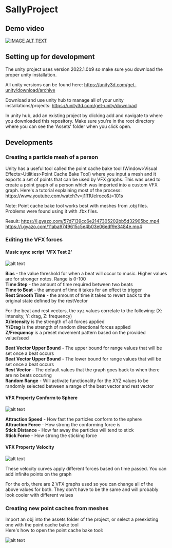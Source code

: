 # SallyProject

## Demo video  

[![IMAGE ALT TEXT](http://img.youtube.com/vi/SxhDV1TMi4Q/0.jpg)](https://www.youtube.com/watch?v=SxhDV1TMi4Q)  


## Setting up for development
The unity project uses version 2022.1.0b9 so make sure you download the proper unity installation.

All unity versions can be found here:
https://unity3d.com/get-unity/download/archive

Download and use unity hub to manage all of your unity installations/projects:
https://unity3d.com/get-unity/download

In unity hub, add an existing project by clicking add and navigate to where you downloaded this repository. Make sure you're in the root directory where you can see the 'Assets' folder when you click open.



## Developments

### Creating a particle mesh of a person
Unity has a useful tool called the point cache bake tool (Window>Visual Effects>Utilities>Point Cache Bake Tool) where you input a mesh and it exports a set of points that can be used by VFX graphs.
This was used to create a point graph of a person which was imported into a custom VFX graph.
Here's a tutorial explaining most of the process: https://www.youtube.com/watch?v=j1R1Uelroco&t=101s

Note: Point cache bake tool works best with meshes from .obj files. Problems were found using it with .fbx files.

Result:
https://i.gyazo.com/57d7139cc6e2147305202bb5d32905bc.mp4
https://i.gyazo.com/11aba9749615c5e4b03e06edf9e3484e.mp4

### Editing the VFX forces

#### Music sync script 'VFX Test 2'
![alt text](https://github.com/TeamSally/SallyProject/blob/master/images/vfxtest2.png)

**Bias** - the value threshold for when a beat will occur to music. Higher values are for stronger notes. Range is 0-100  
**Time Step** - the amount of time required between two beats  
**Time to Beat** - the amount of time it takes for an effect to trigger  
**Rest Smooth Time** - the amount of time it takes to revert back to the original state defined by the restVector  

For the beat and rest vectors, the xyz values correlate to the following: (X: intensity, Y: drag, Z: frequency)  
**X/Intensity** is the strength of all forces applied  
**Y/Drag** is the strength of random directional forces applied  
**Z/Frequency** is a preset movement pattern based on the provided value/seed  
  
**Beat Vector Upper Bound** - The upper bound for range values that will be set once a beat occurs  
**Beat Vector Upper Bound** - The lower bound for range values that will be set once a beat occurs  
**Rest Vector** - The default values that the graph goes back to when there are no beats occuring  
**Random Range** - Will activate functionality for the XYZ values to be randomly selected between a range of the beat vector and rest vector  
  
#### VFX Property Conform to Sphere
![alt text](https://github.com/TeamSally/SallyProject/blob/master/images/vfxsphereconform.png)  
  
**Attraction Speed** - How fast the particles conform to the sphere  
**Attraction Force** - How strong the conforming force is  
**Stick Distance** - How far away the particles will tend to stick  
**Stick Force** - How strong the sticking force  

#### VFX Property Velocity
![alt text](https://github.com/TeamSally/SallyProject/blob/master/images/vfxvelocitycurves.png)

These velocity curves apply different forces based on time passed. You can add infinite points on the graph
  
For the orb, there are 2 VFX graphs used so you can change all of the above values for both. They don't have to be the same and will probably look cooler with different values


### Creating new point caches from meshes

Import an obj into the assets folder of the project, or select a preexisting one with the point cache bake tool  
Here's how to open the point cache bake tool:

![alt text](https://github.com/TeamSally/SallyProject/blob/master/images/pointcache.png?raw=true)
